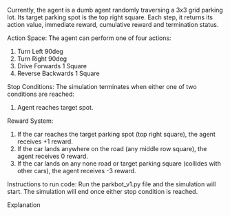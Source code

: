 Currently, the agent is a dumb agent randomly traversing a 3x3 grid parking lot. 
Its target parking spot is the top right square.
Each step, it returns its action value, immediate reward, cumulative reward and termination status.

Action Space:
The agent can perform one of four actions:
 1. Turn Left 90deg
 2. Turn Right 90deg
 3. Drive Forwards 1 Square
 4. Reverse Backwards 1 Square

Stop Conditions:
The simulation terminates when either one of two conditions are reached:
  1. Agent reaches target spot.

Reward System:
  1) If the car reaches the target parking spot (top right square), the agent receives +1 reward.
  2) If the car lands anywhere on the road (any middle row square), the agent receives 0 reward.
  3) If the car lands on any none road or target parking square (collides with other cars), the agent receives -3 reward.

Instructions to run code:
  Run the parkbot_v1.py file and the simulation will start. The simulation will end once either stop condition is reached.

Explanation